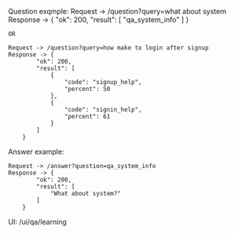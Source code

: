 Question exqmple:
    Request -> /question?query=what about system
    Response -> {
            "ok": 200,
            "result": [
                "qa_system_info"
            ]
        }

    OR 

    Request -> /question?query=how make to login after signup
    Response -> {
            "ok": 200,
            "result": [
                {
                    "code": "signup_help",
                    "percent": 50
                },
                {
                    "code": "signin_help",
                    "percent": 61
                }
            ]
        }

Answer example:

    Request -> /answer?question=qa_system_info
    Response -> {
            "ok": 200,
            "result": [
                "What about system?"
            ]
        }

UI:
    /ui/qa/learning